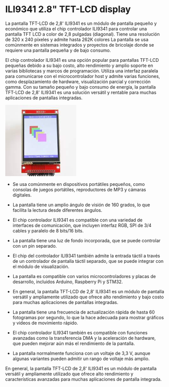 #  ILI9341 2.8" TFT-LCD display

La pantalla TFT-LCD de 2,8' ILI9341 es un módulo de pantalla pequeño y económico que utiliza el chip controlador ILI9341 para controlar una pantalla TFT LCD a color de 2,8 pulgadas (diagonal). Tiene una resolución de 320 x 240 píxeles y admite hasta 262K colores La pantalla se usa comúnmente en sistemas integrados y proyectos de bricolaje donde se requiere una pantalla pequeña y de bajo consumo.

El chip controlador ILI9341 es una opción popular para pantallas TFT-LCD pequeñas debido a su bajo costo, alto rendimiento y amplio soporte en varias bibliotecas y marcos de programación. Utiliza una interfaz paralela para comunicarse con el microcontrolador host y admite varias funciones, como desplazamiento de hardware, visualización parcial y corrección gamma. Con su tamaño pequeño y bajo consumo de energía, la pantalla TFT-LCD de 2,8' ILI9341 es una solución versátil y rentable para muchas aplicaciones de pantallas integradas.

![Texto alternativo](Images/download.jpg)

- Se usa comúnmente en dispositivos portátiles pequeños, como consolas de juegos portátiles, reproductores de MP3 y cámaras digitales.

- La pantalla tiene un amplio ángulo de visión de 160 grados, lo que facilita la lectura desde diferentes ángulos.

- El chip controlador ILI9341 es compatible con una variedad de interfaces de comunicación, que incluyen interfaz RGB, SPI de 3/4 cables y paralelo de 8 bits/16 bits.

- La pantalla tiene una luz de fondo incorporada, que se puede controlar con un pin separado.

- El chip del controlador ILI9341 también admite la entrada táctil a través de un controlador de pantalla táctil separado, que se puede integrar con el módulo de visualización.

- La pantalla es compatible con varios microcontroladores y placas de desarrollo, incluidos Arduino, Raspberry Pi y STM32.

- En general, la pantalla TFT-LCD de 2,8' ILI9341 es un módulo de pantalla versátil y ampliamente utilizado que ofrece alto rendimiento y bajo costo para muchas aplicaciones de pantallas integradas.

- La pantalla tiene una frecuencia de actualización rápida de hasta 60 fotogramas por segundo, lo que la hace adecuada para mostrar gráficos y videos de movimiento rápido.

- El chip controlador ILI9341 también es compatible con funciones avanzadas como la transferencia DMA y la aceleración de hardware, que pueden mejorar aún más el rendimiento de la pantalla.

- La pantalla normalmente funciona con un voltaje de 3,3 V, aunque algunas variantes pueden admitir un rango de voltaje más amplio.


En general, la pantalla TFT-LCD de 2,8' ILI9341 es un módulo de pantalla versátil y ampliamente utilizado que ofrece alto rendimiento y características avanzadas para muchas aplicaciones de pantalla integrada.
